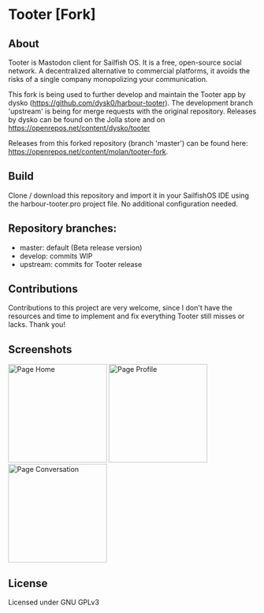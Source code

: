 # Tooter [Fork]

## About
Tooter is Mastodon client for Sailfish OS. It is a free, open-source social network. A decentralized alternative to commercial platforms, it avoids the risks of a single company monopolizing your communication. 

This fork is being used to further develop and maintain the Tooter app by dysko (https://github.com/dysk0/harbour-tooter). The development branch 'upstream' is being for merge requests with the original repository. Releases by dysko can be found on the Jolla store and on https://openrepos.net/content/dysko/tooter

Releases from this forked repository (branch 'master') can be found here: https://openrepos.net/content/molan/tooter-fork.

## Build 
Clone / download this repository and import it in your SailfishOS IDE using the harbour-tooter.pro project file. No additional configuration needed. 

## Repository branches:
- master: default (Beta release version)
- develop: commits WIP
- upstream: commits for Tooter release

## Contributions
Contributions to this project are very welcome, since I don't have the resources and time to implement and fix everything Tooter still misses or lacks. Thank you! 

## Screenshots
<img width="200" title="Page Home" src="https://telegra.ph/file/710bba46d9f818e0f88ab.png"> <img width="200" title="Page Profile" src="https://telegra.ph/file/c5b504f637c874861eeee.png"> <img width="200" title="Page Conversation" src="https://telegra.ph/file/c9584f8d68c89827c53e5.png"> 

## License
Licensed under GNU GPLv3
